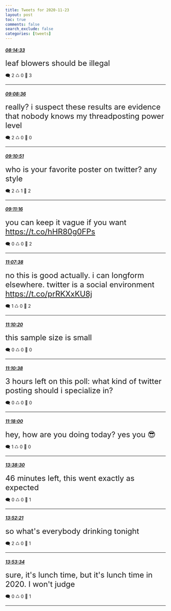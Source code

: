```yaml
---
title: Tweets for 2020-11-23
layout: post
toc: true
comments: false
search_exclude: false
categories: [tweets]
---
```



#### <a href = "https://twitter.com/deepfates/status/1330892499221667843">*08:14:33*</a>

<font size="5">leaf blowers should be illegal</font>



🗨️ 2 ♺ 0 🤍  3   

---
    
#### <a href = "https://twitter.com/deepfates/status/1330906103497043968">*09:08:36*</a>

<font size="5">really? i suspect these results are evidence that nobody knows my threadposting power level</font>



🗨️ 2 ♺ 0 🤍  0   

---
    
#### <a href = "https://twitter.com/deepfates/status/1330906668608131076">*09:10:51*</a>

<font size="5">who is your favorite poster on twitter? any style</font>



🗨️ 2 ♺ 1 🤍  2   

---
    
#### <a href = "https://twitter.com/deepfates/status/1330906773159616512">*09:11:16*</a>

<font size="5">you can keep it vague if you want  https://t.co/hHR80g0FPs</font>



🗨️ 0 ♺ 0 🤍  2   

---
    
#### <a href = "https://twitter.com/deepfates/status/1330936057160982528">*11:07:38*</a>

<font size="5">no this is good actually. i can longform elsewhere. twitter is a social environment   https://t.co/prRKXxKU8j</font>



🗨️ 1 ♺ 0 🤍  2   

---
    
#### <a href = "https://twitter.com/deepfates/status/1330936737250545668">*11:10:20*</a>

<font size="5">this sample size is small</font>



🗨️ 0 ♺ 0 🤍  0   

---
    
#### <a href = "https://twitter.com/deepfates/status/1330936812320198662">*11:10:38*</a>

<font size="5">3 hours left on this poll: what kind of twitter posting should i specialize in?</font>



🗨️ 0 ♺ 0 🤍  0   

---
    
#### <a href = "https://twitter.com/deepfates/status/1330938665749655554">*11:18:00*</a>

<font size="5">hey, how are you doing today?  yes you 😎</font>



🗨️ 1 ♺ 0 🤍  0   

---
    
#### <a href = "https://twitter.com/deepfates/status/1330974024101400583">*13:38:30*</a>

<font size="5">46 minutes left, this went exactly as expected</font>



🗨️ 0 ♺ 0 🤍  1   

---
    
#### <a href = "https://twitter.com/deepfates/status/1330977509953871872">*13:52:21*</a>

<font size="5">so what's everybody drinking tonight</font>



🗨️ 2 ♺ 0 🤍  1   

---
    
#### <a href = "https://twitter.com/deepfates/status/1330977816977039374">*13:53:34*</a>

<font size="5">sure, it's lunch time, but it's lunch time in 2020. I won't judge</font>



🗨️ 0 ♺ 0 🤍  1   

---
    
            

